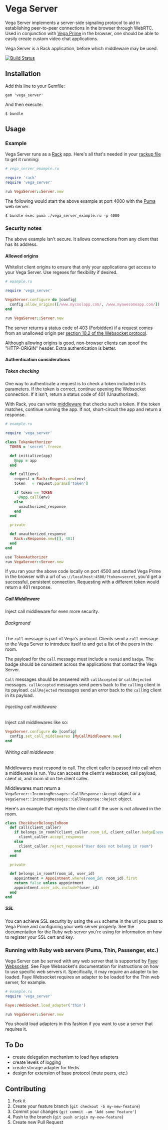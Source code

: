 # Vega Server

Vega Server implements a server-side signaling protocol to aid in establishing
peer-to-peer connections in the browser through WebRTC. Used in conjunction
with [Vega Prime](https://github.com/davejachimiak/vega-prime) in the browser,
one should be able to easily create custom video chat applications.

Vega Server is a Rack application, before which middleware may be used.

[![Build Status](https://travis-ci.org/davejachimiak/vega_server.svg?branch=master)](https://travis-ci.org/davejachimiak/vega_server)

## Installation

Add this line to your Gemfile:

    gem 'vega_server'

And then execute:

    $ bundle

## Usage

### Example

Vega Server runs as a [Rack](https://github.com/rack/rack) app.  Here's all
that's needed in your [rackup
file](https://github.com/rack/rack/wiki/%28tutorial%29-rackup-howto) to get it
running:

```ruby
# vega_server_example.ru

require 'rack'
require 'vega_server'

run VegaServer::Server.new
```

The following would start the above example at port 4000 with the
[Puma](https://github.com/puma/puma) web server:
```shell
$ bundle exec puma ./vega_server_example.ru -p 4000
```

### Security notes

The above example isn't secure.  It allows connections from any client that has
its address.

#### Allowed origins

Whitelist client origins to ensure that only your applications get access to
your Vega Server. Use regexes for flexibility if desired.

```ruby
# example.ru

require 'vega_server'

VegaServer.configure do |config|
  config.allow_origins([/www.mycoolapp.com/, /www.myawesomeapp.com/])
end

run VegaServer::Server.new
```

The server returns a status code of 403 (Forbidden) if a request comes from an
unallowed origin per [section 10.2 of the Websocket
protocol](http://tools.ietf.org/html/rfc6455#section-10.2).

Although allowing origins is good, non-browser clients can spoof the
"HTTP-ORIGIN" header.  Extra authentication is better.

#### Authentication considerations

##### Token checking

One way to authenticate a request is to check a token included in its
parameters.  If the token is correct, continue opening the Websocket
connection.  If it isn't, return a status code of 401 (Unauthorized).

With Rack, you can write
[middleware](http://www.amberbit.com/blog/2011/07/13/introduction-to-rack-middleware/)
that checks such a token.  If the token matches, continue running the app.  If
not, short-circuit the app and return a response.

```ruby
# example.ru

require 'vega_server'

class TokenAuthorizer
  TOKEN = 'secret'.freeze

  def initialize(app)
    @app = app
  end

  def call(env)
    request = Rack::Request.new(env)
    token   = request.params['token']

    if token == TOKEN
      @app.call(env) 
    else
      unauthorized_response
    end
  end

  private

  def unauthorized_response
    Rack::Response.new([], 401)
  end
end

use TokenAuthorizer
run VegaServer::Server.new
```

If you ran your the above code locally on port 4500 and started Vega Prime in
the browser with a url of `ws://localhost:4500/?token=secret`, you'd get a
successful, persistent connection. Requesting with a different token would
return a 401 response.

##### Call Middleware

Inject call middleware for even more security.

###### Background

The `call` message is part of Vega's protocol. Clients send a `call` message to
the Vega Server to introduce itself to and get a list of the peers in
the room.

The payload for the `call` message must include a `roomId` and `badge`. The
badge should be consistent across the applications that contact the Vega Server.

`Call` messages should be answered with `callAccepted` or `callRejected` messages.
`callAccepted` messages send peers back to the `call`ing client in its payload.
`callRejected` messages send an error back to the `call`ing client in its
payload.

###### Injecting call middleware

Inject call middlewares like so:

```ruby
VegaServer.configure do |config|
  config.set_call_middlewares [MyCallMiddleware.new]
end
```

###### Writing call middleware

Middlewares must respond to call. The client caller is passed into call when a
middleware is run. You can access the client's websocket, call payload, client
id, and room id on the client caller.

Middlewares must return a
`VegaServer::IncomingMessages::CallResponse::Accept` object or a
`VegaServer::IncomingMessages::CallResponse::Reject` object.

Here's an example that rejects the client call if the user is not allowed in the
room.

```ruby
class CheckUserBelongsInRoom
  def call(client_caller)
    if belongs_in_room?(client_caller.room_id, client_caller.badge[:user_id])
      client_caller.accept_response
    else
      client_caller.reject_reponse("User does not belong in room")
    end
  end

  private

  def belongs_in_room?(room_id, user_id)
    appointment = Appointment.where(room_id: room_id).first
    return false unless appointment
    appointment.user_ids.include?(user_id)
  end
end
```

##### SSL

You can achieve SSL security by using the `wss` scheme in the url you pass to
Vega Prime and configuring your web server properly.  See the documentation for
the Ruby web server you're using for information on how to register your SSL
cert and key.

### Running with Ruby web servers (Puma, Thin, Passenger, etc.)

Vega Server can be served with any web server that is supported by [Faye
Websocket](https://github.com/faye/faye-websocket-ruby).  See Faye Websocket's
documentation for instructions on how to use specific web servers it.
Specifically, it may require an adapter to be loaded. Faye Websocket requires
an adapter to be loaded for the Thin web server, for example.

```ruby
# example.ru
require 'vega_server'

Faye::WebSocket.load_adapter('thin')

run VegaServer::Server.new
```

You should load adapters in this fashion if you want to use
a server that requires it. 

## To Do

* create delegation mechanism to load faye adapters
* create levels of logging
* create storage adapter for Redis
* design for extension of base protocol (mute peers, etc.)

## Contributing

1. Fork it
2. Create your feature branch (`git checkout -b my-new-feature`)
3. Commit your changes (`git commit -am 'Add some feature'`)
4. Push to the branch (`git push origin my-new-feature`)
5. Create new Pull Request
